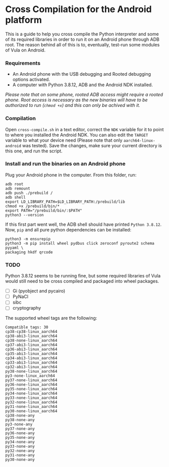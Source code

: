 # Cross Compilation for the Android platform

This is a guide to help you cross compile the Python interpreter and some of its
required libraries in order to run it on an Android phone through ADB root. The
reason behind all of this is to, eventually, test-run some modules of Vula on
Android.

### Requirements
- An Android phone with the USB debugging and Rooted debugging options 
  activated.
- A computer with Python 3.8.12, ADB and the Android NDK installed.

*Please note that on some phone, rooted ADB access might require a  rooted phone.
Root access is necessary as the new binaries will have to be authorized to run
(`chmod +x`) and this can only be achived with it.*


### Compilation
Open `cross-compile.sh` in a text editor, correct the `NDK` variable for it to
point to where you installed the Android NDK. You can also edit the `TARGET`
variable to what your device need (Please note that only `aarch64-linux-android`
was tested). Save the changes, make sure your current directory is this one,
and run the script.

### Install and run the binaries on an Android phone
Plug your Android phone in the computer. From this folder, run:

```
adb root
adb remount
adb push ./prebuild /
adb shell
export LD_LIBRARY_PATH=$LD_LIBRARY_PATH:/prebuild/lib
chmod +x /prebuild/bin/*
export PATH="/prebuild/bin/:$PATH"
python3 --version
```

If this first part went well, the ADB shell should have printed 
`Python 3.8.12`.
Now, `pip` and all pure python dependencies can be installed:

```
python3 -m ensurepip
python3 -m pip install wheel pydbus click zeroconf pyroute2 schema pyyaml \
packaging hkdf qrcode
```

### TODO

Python 3.8.12 seems to be running fine, but some required libraries of Vula
would still need to be cross compiled and packaged into wheel packages.

 - [ ] Gi (pyobject and pycairo)
 - [ ] PyNaCl
 - [ ] sibc
 - [ ] cryptography

The supported wheel tags are the following:

```
Compatible tags: 30
cp38-cp38-linux_aarch64
cp38-abi3-linux_aarch64
cp38-none-linux_aarch64
cp37-abi3-linux_aarch64
cp36-abi3-linux_aarch64
cp35-abi3-linux_aarch64
cp34-abi3-linux_aarch64
cp33-abi3-linux_aarch64
cp32-abi3-linux_aarch64
py38-none-linux_aarch64
py3-none-linux_aarch64
py37-none-linux_aarch64
py36-none-linux_aarch64
py35-none-linux_aarch64
py34-none-linux_aarch64
py33-none-linux_aarch64
py32-none-linux_aarch64
py31-none-linux_aarch64
py30-none-linux_aarch64
cp38-none-any
py38-none-any
py3-none-any
py37-none-any
py36-none-any
py35-none-any
py34-none-any
py33-none-any
py32-none-any
py31-none-any
py30-none-any
```
